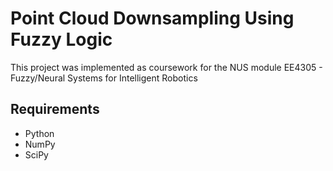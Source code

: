 # Point Cloud Downsampling Using Fuzzy Logic

This project was implemented as coursework for the NUS module EE4305 - Fuzzy/Neural Systems for Intelligent Robotics

## Requirements

- Python
- NumPy
- SciPy
